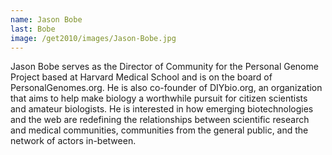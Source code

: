 ```yaml
---
name: Jason Bobe
last: Bobe
image: /get2010/images/Jason-Bobe.jpg
---
```


Jason Bobe serves as the Director of Community for the Personal Genome Project based at Harvard Medical School and is on the board of PersonalGenomes.org. He is also co-founder of DIYbio.org, an organization that aims to help make biology a worthwhile pursuit for citizen scientists and amateur biologists. He is interested in how emerging biotechnologies and the web are redefining the relationships between scientific research and medical communities, communities from the general public, and the network of actors in-between.
